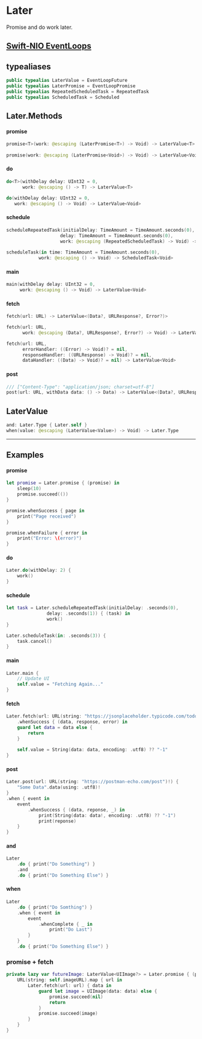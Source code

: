 # Later

Promise and do work later.

## [Swift-NIO EventLoops](https://github.com/apple/swift-nio#eventloops-and-eventloopgroups)

## typealiases
```swift
public typealias LaterValue = EventLoopFuture
public typealias LaterPromise = EventLoopPromise
public typealias RepeatedScheduledTask = RepeatedTask
public typealias ScheduledTask = Scheduled
```

## Later.Methods

#### promise

```swift
promise<T>(work: @escaping (LaterPromise<T>) -> Void) -> LaterValue<T>
    
promise(work: @escaping (LaterPromise<Void>) -> Void) -> LaterValue<Void>
```

#### do

```swift
do<T>(withDelay delay: UInt32 = 0,
      work: @escaping () -> T) -> LaterValue<T>

do(withDelay delay: UInt32 = 0,
   work: @escaping () -> Void) -> LaterValue<Void>
```

#### schedule

```swift
scheduleRepeatedTask(initialDelay: TimeAmount = TimeAmount.seconds(0),
                    delay: TimeAmount = TimeAmount.seconds(0),
                    work: @escaping (RepeatedScheduledTask) -> Void) -> RepeatedScheduledTask
                    
scheduleTask(in time: TimeAmount = TimeAmount.seconds(0),
            work: @escaping () -> Void) -> ScheduledTask<Void>
```

#### main

```swift
main(withDelay delay: UInt32 = 0,
     work: @escaping () -> Void) -> LaterValue<Void>
```

#### fetch

```swift
fetch(url: URL) -> LaterValue<(Data?, URLResponse?, Error?)>

fetch(url: URL,
      work: @escaping (Data?, URLResponse?, Error?) -> Void) -> LaterValue<Void>

fetch(url: URL,
      errorHandler: ((Error) -> Void)? = nil,
      responseHandler: ((URLResponse) -> Void)? = nil,
      dataHandler: ((Data) -> Void)? = nil) -> LaterValue<Void>
```

#### post

```swift
/// ["Content-Type": "application/json; charset=utf-8"]
post(url: URL, withData data: () -> Data) -> LaterValue<(Data?, URLResponse?, Error?)>
```

## LaterValue

```swift
and: Later.Type { Later.self }
when(value: @escaping (LaterValue<Value>) -> Void) -> Later.Type
```

****

## Examples

#### promise
```swift
let promise = Later.promise { (promise) in
    sleep(10)
    promise.succeed(())
}

promise.whenSuccess { page in
    print("Page received")
}

promise.whenFailure { error in
    print("Error: \(error)")
}
```

#### do
```swift
Later.do(withDelay: 2) {
    work()
}
```

#### schedule
```swift
let task = Later.scheduleRepeatedTask(initialDelay: .seconds(0),
               delay: .seconds(1)) { (task) in
               work()
}

Later.scheduleTask(in: .seconds(3)) {
    task.cancel()
}
```

#### main
```swift
Later.main { 
    // Update UI
    self.value = "Fetching Again..." 
}
```

#### fetch
```swift
Later.fetch(url: URL(string: "https://jsonplaceholder.typicode.com/todos/1")!)
    .whenSuccess { (data, response, error) in
    guard let data = data else {
        return
    }
    
    self.value = String(data: data, encoding: .utf8) ?? "-1"
}
```

#### post
```swift
Later.post(url: URL(string: "https://postman-echo.com/post")!) {
    "Some Data".data(using: .utf8)!
}
.when { event in
    event
        .whenSuccess { (data, reponse, _) in
            print(String(data: data!, encoding: .utf8) ?? "-1")
            print(reponse)
    }
}
```

#### and
```swift
Later
    .do { print("Do Something") }
    .and
    .do { print("Do Something Else") }
```

#### when
```swift
Later
    .do { print("Do Somthing") }
    .when { event in
        event
            .whenComplete { _ in
                print("Do Last")
        }
    }
    .do { print("Do Something Else") }
```

### promise + fetch
```swift
private lazy var futureImage: LaterValue<UIImage?> = Later.promise { (promise) in
    URL(string: self.imageURL).map { url in
        Later.fetch(url: url) { data in
            guard let image = UIImage(data: data) else {
                promise.succeed(nil)
                return
            }
            promise.succeed(image)
        }
    }
}
```
